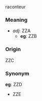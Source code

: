 raconteur
### Meaning
+ _adj_: ZZA
    + __eg__: ZZB

### Origin

ZZC

### Synonym

__eg__: ZZD

+ ZZE


